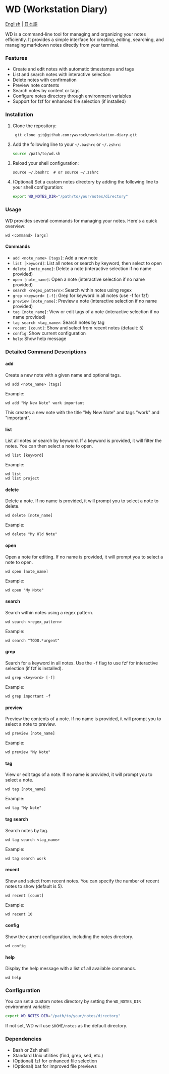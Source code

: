 # WD (Workstation Diary)

[English](/README.md) | [日本語](/README.md_ja.md)



WD is a command-line tool for managing and organizing your notes efficiently. It provides a simple interface for creating, editing, searching, and managing markdown notes directly from your terminal.

### Features

- Create and edit notes with automatic timestamps and tags
- List and search notes with interactive selection
- Delete notes with confirmation
- Preview note contents
- Search notes by content or tags
- Configure notes directory through environment variables
- Support for fzf for enhanced file selection (if installed)

### Installation

1. Clone the repository:
   ```
    git clone git@github.com:ywsrock/workstation-diary.git
   ```

2. Add the following line to your `~/.bashrc` or `~/.zshrc`:
   ```bash
   source /path/to/wd.sh
   ```

3. Reload your shell configuration:
   ```
   source ~/.bashrc  # or source ~/.zshrc
   ```

4. (Optional) Set a custom notes directory by adding the following line to your shell configuration:
   ```bash
   export WD_NOTES_DIR="/path/to/your/notes/directory"
   ```

### Usage

WD provides several commands for managing your notes. Here's a quick overview:

```
wd <command> [args]
```

#### Commands

- `add <note_name> [tags]`: Add a new note
- `list [keyword]`: List all notes or search by keyword, then select to open
- `delete [note_name]`: Delete a note (interactive selection if no name provided)
- `open [note_name]`: Open a note (interactive selection if no name provided)
- `search <regex_pattern>`: Search within notes using regex
- `grep <keyword> [-f]`: Grep for keyword in all notes (use -f for fzf)
- `preview [note_name]`: Preview a note (interactive selection if no name provided)
- `tag [note_name]`: View or edit tags of a note (interactive selection if no name provided)
- `tag search <tag_name>`: Search notes by tag
- `recent [count]`: Show and select from recent notes (default: 5)
- `config`: Show current configuration
- `help`: Show help message

### Detailed Command Descriptions

#### add

Create a new note with a given name and optional tags.

```
wd add <note_name> [tags]
```

Example:
```
wd add "My New Note" work important
```

This creates a new note with the title "My New Note" and tags "work" and "important".

#### list

List all notes or search by keyword. If a keyword is provided, it will filter the notes. You can then select a note to open.

```
wd list [keyword]
```

Example:
```
wd list
wd list project
```

#### delete

Delete a note. If no name is provided, it will prompt you to select a note to delete.

```
wd delete [note_name]
```

Example:
```
wd delete "My Old Note"
```

#### open

Open a note for editing. If no name is provided, it will prompt you to select a note to open.

```
wd open [note_name]
```

Example:
```
wd open "My Note"
```

#### search

Search within notes using a regex pattern.

```
wd search <regex_pattern>
```

Example:
```
wd search "TODO.*urgent"
```

#### grep

Search for a keyword in all notes. Use the `-f` flag to use fzf for interactive selection (if fzf is installed).

```
wd grep <keyword> [-f]
```

Example:
```
wd grep important -f
```

#### preview

Preview the contents of a note. If no name is provided, it will prompt you to select a note to preview.

```
wd preview [note_name]
```

Example:
```
wd preview "My Note"
```

#### tag

View or edit tags of a note. If no name is provided, it will prompt you to select a note.

```
wd tag [note_name]
```

Example:
```
wd tag "My Note"
```

#### tag search

Search notes by tag.

```
wd tag search <tag_name>
```

Example:
```
wd tag search work
```

#### recent

Show and select from recent notes. You can specify the number of recent notes to show (default is 5).

```
wd recent [count]
```

Example:
```
wd recent 10
```

#### config

Show the current configuration, including the notes directory.

```
wd config
```

#### help

Display the help message with a list of all available commands.

```
wd help
```

### Configuration

You can set a custom notes directory by setting the `WD_NOTES_DIR` environment variable:

```bash
export WD_NOTES_DIR="/path/to/your/notes/directory"
```

If not set, WD will use `$HOME/notes` as the default directory.

### Dependencies

- Bash or Zsh shell
- Standard Unix utilities (find, grep, sed, etc.)
- (Optional) fzf for enhanced file selection
- (Optional) bat for improved file previews

